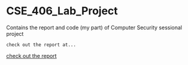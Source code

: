 # CSE_406_Lab_Project
Contains the report and code (my part) of Computer Security sessional project

```
check out the report at...
```
[check out the report](./report/CSE_406_Project_Report.pdf)

